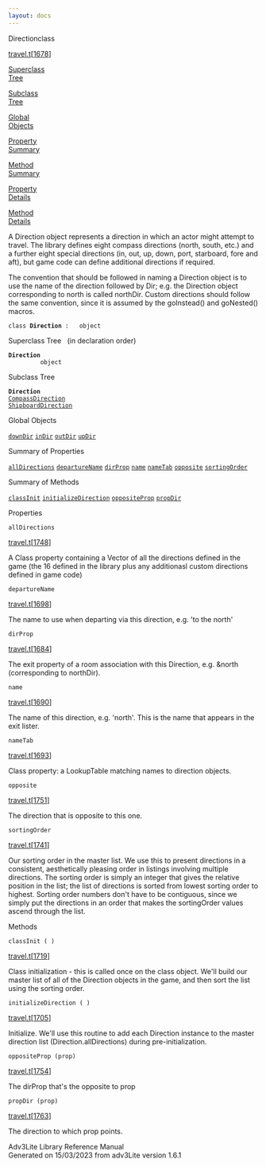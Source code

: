 ```yaml
---
layout: docs
---
```

<span class="title">Direction</span><span class="type">class</span>

[travel.t](../file/travel.t.html)\[[1678](../source/travel.t.html#1678)\]

[Superclass  
Tree](#_SuperClassTree_)

[Subclass  
Tree](#_SubClassTree_)

[Global  
Objects](#_ObjectSummary_)

[Property  
Summary](#_PropSummary_)

[Method  
Summary](#_MethodSummary_)

[Property  
Details](#_Properties_)

[Method  
Details](#_Methods_)



A Direction object represents a direction in which an actor might
attempt to travel. The library defines eight compass directions (north,
south, etc.) and a further eight special directions (in, out, up, down,
port, starboard, fore and aft), but game code can define additional
directions if required.

The convention that should be followed in naming a Direction object is
to use the name of the direction followed by Dir; e.g. the Direction
object corresponding to north is called northDir. Custom directions
should follow the same convention, since it is assumed by the
goInstead() and goNested() macros.

`class `**`Direction`**` :   object`



<span id="_SuperClassTree_"></span>



<span class="hdln">Superclass Tree</span>   (in declaration order)



**`Direction`**  
`         object`  
<span id="_SubClassTree_"></span>



<span class="hdln">Subclass Tree</span>  



**`Direction`**  
[`CompassDirection`](../object/CompassDirection.html)  
[`ShipboardDirection`](../object/ShipboardDirection.html)  
<span id="_ObjectSummary_"></span>



<span class="hdln">Global Objects</span>  



[`downDir`](../object/downDir.html) [`inDir`](../object/inDir.html) [`outDir`](../object/outDir.html) [`upDir`](../object/upDir.html)
<span id="_PropSummary_"></span>



<span class="hdln">Summary of Properties</span>  



[`allDirections`](#allDirections) [`departureName`](#departureName) [`dirProp`](#dirProp) [`name`](#name) [`nameTab`](#nameTab) [`opposite`](#opposite) [`sortingOrder`](#sortingOrder)

<span id="_MethodSummary_"></span>



<span class="hdln">Summary of Methods</span>  



[`classInit`](#classInit) [`initializeDirection`](#initializeDirection) [`oppositeProp`](#oppositeProp) [`propDir`](#propDir)

<span id="_Properties_"></span>



<span class="hdln">Properties</span>  



<span id="allDirections"></span>

`allDirections`

[travel.t](../file/travel.t.html)\[[1748](../source/travel.t.html#1748)\]



A Class property containing a Vector of all the directions defined in
the game (the 16 defined in the library plus any additionasl custom
directions defined in game code)



<span id="departureName"></span>

`departureName`

[travel.t](../file/travel.t.html)\[[1698](../source/travel.t.html#1698)\]



The name to use when departing via this direction, e.g. 'to the north'



<span id="dirProp"></span>

`dirProp`

[travel.t](../file/travel.t.html)\[[1684](../source/travel.t.html#1684)\]



The exit property of a room association with this Direction, e.g. &north
(corresponding to northDir).



<span id="name"></span>

`name`

[travel.t](../file/travel.t.html)\[[1690](../source/travel.t.html#1690)\]



The name of this direction, e.g. 'north'. This is the name that appears
in the exit lister.



<span id="nameTab"></span>

`nameTab`

[travel.t](../file/travel.t.html)\[[1693](../source/travel.t.html#1693)\]



Class property: a LookupTable matching names to direction objects.



<span id="opposite"></span>

`opposite`

[travel.t](../file/travel.t.html)\[[1751](../source/travel.t.html#1751)\]



The direction that is opposite to this one.



<span id="sortingOrder"></span>

`sortingOrder`

[travel.t](../file/travel.t.html)\[[1741](../source/travel.t.html#1741)\]



Our sorting order in the master list. We use this to present directions
in a consistent, aesthetically pleasing order in listings involving
multiple directions. The sorting order is simply an integer that gives
the relative position in the list; the list of directions is sorted from
lowest sorting order to highest. Sorting order numbers don't have to be
contiguous, since we simply put the directions in an order that makes
the sortingOrder values ascend through the list.



<span id="_Methods_"></span>



<span class="hdln">Methods</span>  



<span id="classInit"></span>

`classInit ( )`

[travel.t](../file/travel.t.html)\[[1719](../source/travel.t.html#1719)\]



Class initialization - this is called once on the class object. We'll
build our master list of all of the Direction objects in the game, and
then sort the list using the sorting order.



<span id="initializeDirection"></span>

`initializeDirection ( )`

[travel.t](../file/travel.t.html)\[[1705](../source/travel.t.html#1705)\]



Initialize. We'll use this routine to add each Direction instance to the
master direction list (Direction.allDirections) during
pre-initialization.



<span id="oppositeProp"></span>

`oppositeProp (prop)`

[travel.t](../file/travel.t.html)\[[1754](../source/travel.t.html#1754)\]



The dirProp that's the opposite to prop



<span id="propDir"></span>

`propDir (prop)`

[travel.t](../file/travel.t.html)\[[1763](../source/travel.t.html#1763)\]



The direction to which prop points.





Adv3Lite Library Reference Manual  
Generated on 15/03/2023 from adv3Lite version 1.6.1


